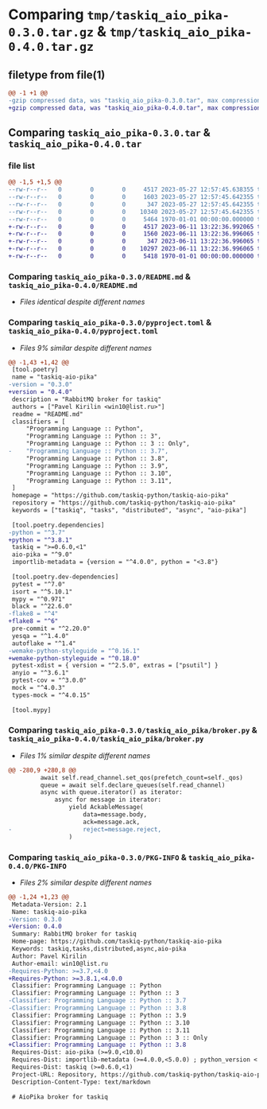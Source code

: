 # Comparing `tmp/taskiq_aio_pika-0.3.0.tar.gz` & `tmp/taskiq_aio_pika-0.4.0.tar.gz`

## filetype from file(1)

```diff
@@ -1 +1 @@
-gzip compressed data, was "taskiq_aio_pika-0.3.0.tar", max compression
+gzip compressed data, was "taskiq_aio_pika-0.4.0.tar", max compression
```

## Comparing `taskiq_aio_pika-0.3.0.tar` & `taskiq_aio_pika-0.4.0.tar`

### file list

```diff
@@ -1,5 +1,5 @@
--rw-r--r--   0        0        0     4517 2023-05-27 12:57:45.638355 taskiq_aio_pika-0.3.0/README.md
--rw-r--r--   0        0        0     1603 2023-05-27 12:57:45.642355 taskiq_aio_pika-0.3.0/pyproject.toml
--rw-r--r--   0        0        0      347 2023-05-27 12:57:45.642355 taskiq_aio_pika-0.3.0/taskiq_aio_pika/__init__.py
--rw-r--r--   0        0        0    10340 2023-05-27 12:57:45.642355 taskiq_aio_pika-0.3.0/taskiq_aio_pika/broker.py
--rw-r--r--   0        0        0     5464 1970-01-01 00:00:00.000000 taskiq_aio_pika-0.3.0/PKG-INFO
+-rw-r--r--   0        0        0     4517 2023-06-11 13:22:36.992065 taskiq_aio_pika-0.4.0/README.md
+-rw-r--r--   0        0        0     1560 2023-06-11 13:22:36.996065 taskiq_aio_pika-0.4.0/pyproject.toml
+-rw-r--r--   0        0        0      347 2023-06-11 13:22:36.996065 taskiq_aio_pika-0.4.0/taskiq_aio_pika/__init__.py
+-rw-r--r--   0        0        0    10297 2023-06-11 13:22:36.996065 taskiq_aio_pika-0.4.0/taskiq_aio_pika/broker.py
+-rw-r--r--   0        0        0     5418 1970-01-01 00:00:00.000000 taskiq_aio_pika-0.4.0/PKG-INFO
```

### Comparing `taskiq_aio_pika-0.3.0/README.md` & `taskiq_aio_pika-0.4.0/README.md`

 * *Files identical despite different names*

### Comparing `taskiq_aio_pika-0.3.0/pyproject.toml` & `taskiq_aio_pika-0.4.0/pyproject.toml`

 * *Files 9% similar despite different names*

```diff
@@ -1,43 +1,42 @@
 [tool.poetry]
 name = "taskiq-aio-pika"
-version = "0.3.0"
+version = "0.4.0"
 description = "RabbitMQ broker for taskiq"
 authors = ["Pavel Kirilin <win10@list.ru>"]
 readme = "README.md"
 classifiers = [
     "Programming Language :: Python",
     "Programming Language :: Python :: 3",
     "Programming Language :: Python :: 3 :: Only",
-    "Programming Language :: Python :: 3.7",
     "Programming Language :: Python :: 3.8",
     "Programming Language :: Python :: 3.9",
     "Programming Language :: Python :: 3.10",
     "Programming Language :: Python :: 3.11",
 ]
 homepage = "https://github.com/taskiq-python/taskiq-aio-pika"
 repository = "https://github.com/taskiq-python/taskiq-aio-pika"
 keywords = ["taskiq", "tasks", "distributed", "async", "aio-pika"]
 
 [tool.poetry.dependencies]
-python = "^3.7"
+python = "^3.8.1"
 taskiq = ">=0.6.0,<1"
 aio-pika = "^9.0"
 importlib-metadata = {version = "^4.0.0", python = "<3.8"}
 
 [tool.poetry.dev-dependencies]
 pytest = "^7.0"
 isort = "^5.10.1"
 mypy = "^0.971"
 black = "^22.6.0"
-flake8 = "^4"
+flake8 = "^6"
 pre-commit = "^2.20.0"
 yesqa = "^1.4.0"
 autoflake = "^1.4"
-wemake-python-styleguide = "^0.16.1"
+wemake-python-styleguide = "^0.18.0"
 pytest-xdist = { version = "^2.5.0", extras = ["psutil"] }
 anyio = "^3.6.1"
 pytest-cov = "^3.0.0"
 mock = "^4.0.3"
 types-mock = "^4.0.15"
 
 [tool.mypy]
```

### Comparing `taskiq_aio_pika-0.3.0/taskiq_aio_pika/broker.py` & `taskiq_aio_pika-0.4.0/taskiq_aio_pika/broker.py`

 * *Files 1% similar despite different names*

```diff
@@ -280,9 +280,8 @@
         await self.read_channel.set_qos(prefetch_count=self._qos)
         queue = await self.declare_queues(self.read_channel)
         async with queue.iterator() as iterator:
             async for message in iterator:
                 yield AckableMessage(
                     data=message.body,
                     ack=message.ack,
-                    reject=message.reject,
                 )
```

### Comparing `taskiq_aio_pika-0.3.0/PKG-INFO` & `taskiq_aio_pika-0.4.0/PKG-INFO`

 * *Files 2% similar despite different names*

```diff
@@ -1,24 +1,23 @@
 Metadata-Version: 2.1
 Name: taskiq-aio-pika
-Version: 0.3.0
+Version: 0.4.0
 Summary: RabbitMQ broker for taskiq
 Home-page: https://github.com/taskiq-python/taskiq-aio-pika
 Keywords: taskiq,tasks,distributed,async,aio-pika
 Author: Pavel Kirilin
 Author-email: win10@list.ru
-Requires-Python: >=3.7,<4.0
+Requires-Python: >=3.8.1,<4.0.0
 Classifier: Programming Language :: Python
 Classifier: Programming Language :: Python :: 3
-Classifier: Programming Language :: Python :: 3.7
-Classifier: Programming Language :: Python :: 3.8
 Classifier: Programming Language :: Python :: 3.9
 Classifier: Programming Language :: Python :: 3.10
 Classifier: Programming Language :: Python :: 3.11
 Classifier: Programming Language :: Python :: 3 :: Only
+Classifier: Programming Language :: Python :: 3.8
 Requires-Dist: aio-pika (>=9.0,<10.0)
 Requires-Dist: importlib-metadata (>=4.0.0,<5.0.0) ; python_version < "3.8"
 Requires-Dist: taskiq (>=0.6.0,<1)
 Project-URL: Repository, https://github.com/taskiq-python/taskiq-aio-pika
 Description-Content-Type: text/markdown
 
 # AioPika broker for taskiq
```

